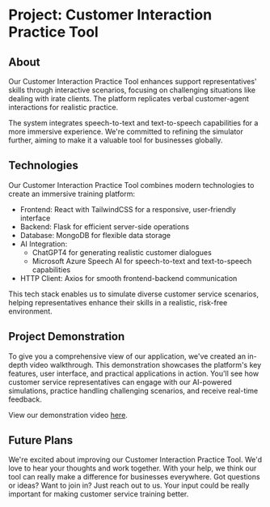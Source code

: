 # Project: Customer Interaction Practice Tool

## About

Our Customer Interaction Practice Tool enhances support representatives' skills through interactive scenarios, focusing on challenging situations like dealing with irate clients. The platform replicates verbal customer-agent interactions for realistic practice.

The system integrates speech-to-text and text-to-speech capabilities for a more immersive experience. We're committed to refining the simulator further, aiming to make it a valuable tool for businesses globally.

## Technologies

Our Customer Interaction Practice Tool combines modern technologies to create an immersive training platform:

* Frontend: React with TailwindCSS for a responsive, user-friendly interface
* Backend: Flask for efficient server-side operations
* Database: MongoDB for flexible data storage
* AI Integration:
  * ChatGPT4 for generating realistic customer dialogues
  * Microsoft Azure Speech AI for speech-to-text and text-to-speech capabilities
* HTTP Client: Axios for smooth frontend-backend communication

This tech stack enables us to simulate diverse customer service scenarios, helping representatives enhance their skills in a realistic, risk-free environment.

## Project Demonstration

To give you a comprehensive view of our application, we've created an in-depth video walkthrough. This demonstration showcases the platform's key features, user interface, and practical applications in action. You'll see how customer service representatives can engage with our AI-powered simulations, practice handling challenging scenarios, and receive real-time feedback.

View our demonstration video [here](https://raw.githubusercontent.com/haile7333/customer-interaction-tool/main/presentation.mp4).

## Future Plans

We're excited about improving our Customer Interaction Practice Tool. We'd love to hear your thoughts and work together. With your help, we think our tool can really make a difference for businesses everywhere. Got questions or ideas? Want to join in? Just reach out to us. Your input could be really important for making customer service training better.